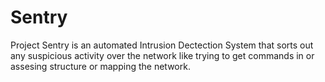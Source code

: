 # Sentry
Project Sentry is an automated Intrusion Dectection System that sorts out any suspicious activity over the network like trying to get commands in or assesing structure or mapping the network.
